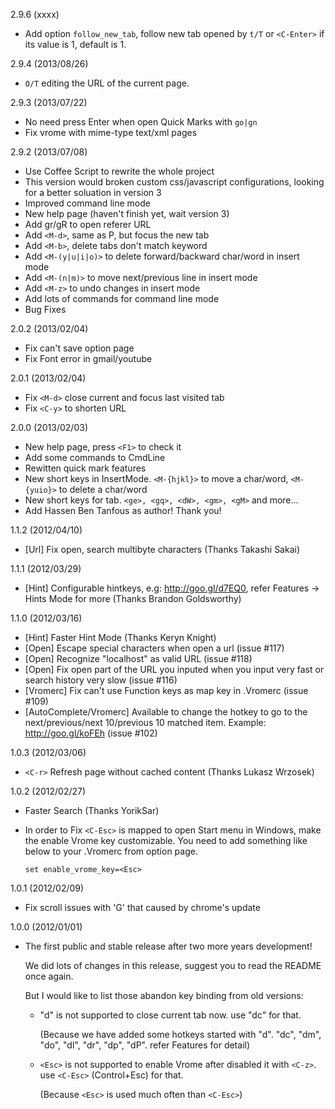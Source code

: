 2.9.6 (xxxx)

- Add option `follow_new_tab`, follow new tab opened by `t/T` or `<C-Enter>` if its value is 1, default is 1.

2.9.4 (2013/08/26)

- `O/T` editing the URL of the current page.

2.9.3 (2013/07/22)

- No need press Enter when open Quick Marks with `go|gn`
- Fix vrome with mime-type text/xml pages

2.9.2 (2013/07/08)

- Use Coffee Script to rewrite the whole project
- This version would broken custom css/javascript configurations, looking for a better soluation in version 3
- Improved command line mode
- New help page (haven't finish yet, wait version 3)
- Add gr/gR to open referer URL
- Add `<M-d>`, same as P, but focus the new tab
- Add `<M-b>`, delete tabs don't match keyword
- Add `<M-(y|u|i|o)>` to delete forward/backward char/word in insert mode
- Add `<M-(n|m)>` to move next/previous line in insert mode
- Add `<M-z>` to undo changes in insert mode
- Add lots of commands for command line mode
- Bug Fixes

2.0.2 (2013/02/04)

- Fix can't save option page
- Fix Font error in gmail/youtube

2.0.1 (2013/02/04)

- Fix `<M-d>` close current and focus last visited tab
- Fix `<C-y>` to shorten URL

2.0.0 (2013/02/03)

- New help page, press `<F1>` to check it
- Add some commands to CmdLine
- Rewitten quick mark features
- New short keys in InsertMode. `<M-{hjkl}>` to move a char/word, `<M-{yuio}>` to delete a char/word
- New short keys for tab. `<ge>, <gq>, <dW>, <gm>, <gM>` and more...
- Add Hassen Ben Tanfous as author! Thank you!

1.1.2 (2012/04/10)

- [Url] Fix open, search multibyte characters (Thanks Takashi Sakai)

1.1.1 (2012/03/29)

- [Hint] Configurable hintkeys, e.g: http://goo.gl/d7EQ0, refer Features -\> Hints Mode for more (Thanks Brandon Goldsworthy)

1.1.0 (2012/03/16)

- [Hint] Faster Hint Mode (Thanks Keryn Knight)
- [Open] Escape special characters when open a url (issue #117)
- [Open] Recognize "localhost" as valid URL (issue #118)
- [Open] Fix open part of the URL you inputed when you input very fast or search history very slow (issue #116)
- [Vromerc] Fix can't use Function keys as map key in .Vromerc (issue #109)
- [AutoComplete/Vromerc] Available to change the hotkey to go to the next/previous/next 10/previous 10 matched item. Example: http://goo.gl/koFEh (issue #102)

1.0.3 (2012/03/06)

- `<C-r>` Refresh page without cached content (Thanks Lukasz Wrzosek)

1.0.2 (2012/02/27)

- Faster Search (Thanks YorikSar)
- In order to Fix `<C-Esc>` is mapped to open Start menu in Windows, make the enable Vrome key customizable.
  You need to add something like below to your .Vromerc from option page.

   `set enable_vrome_key=<Esc>`

1.0.1 (2012/02/09)

- Fix scroll issues with 'G' that caused by chrome's update

1.0.0 (2012/01/01)

- The first public and stable release after two more years development!

  We did lots of changes in this release, suggest you to read the README once again.

  But I would like to list those abandon key binding from old versions:
  *  "d" is not supported to close current tab now. use "dc" for that.

     (Because we have added some hotkeys started with "d".  "dc", "dm", "do", "dl", "dr", "dp", "dP". refer Features for detail)
  *  `<Esc>` is not supported to enable Vrome after disabled it with `<C-z>`. use `<C-Esc>` (Control+Esc) for that.

     (Because `<Esc>` is used much often than `<C-Esc>`)
